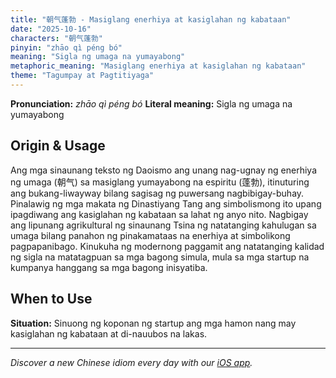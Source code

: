 ```yaml
---
title: "朝气蓬勃 - Masiglang enerhiya at kasiglahan ng kabataan"
date: "2025-10-16"
characters: "朝气蓬勃"
pinyin: "zhāo qì péng bó"
meaning: "Sigla ng umaga na yumayabong"
metaphoric_meaning: "Masiglang enerhiya at kasiglahan ng kabataan"
theme: "Tagumpay at Pagtitiyaga"
---
```


**Pronunciation:** *zhāo qì péng bó*
**Literal meaning:** Sigla ng umaga na yumayabong

## Origin & Usage

Ang mga sinaunang teksto ng Daoismo ang unang nag-ugnay ng enerhiya ng umaga (朝气) sa masiglang yumayabong na espiritu (蓬勃), itinuturing ang bukang-liwayway bilang sagisag ng puwersang nagbibigay-buhay. Pinalawig ng mga makata ng Dinastiyang Tang ang simbolismong ito upang ipagdiwang ang kasiglahan ng kabataan sa lahat ng anyo nito. Nagbigay ang lipunang agrikultural ng sinaunang Tsina ng natatanging kahulugan sa umaga bilang panahon ng pinakamataas na enerhiya at simbolikong pagpapanibago. Kinukuha ng modernong paggamit ang natatanging kalidad ng sigla na matatagpuan sa mga bagong simula, mula sa mga startup na kumpanya hanggang sa mga bagong inisyatiba.

## When to Use

**Situation:** Sinuong ng koponan ng startup ang mga hamon nang may kasiglahan ng kabataan at di-nauubos na lakas.

---

*Discover a new Chinese idiom every day with our [iOS app](https://apps.apple.com/us/app/daily-chinese-idioms/id6740611324).*

